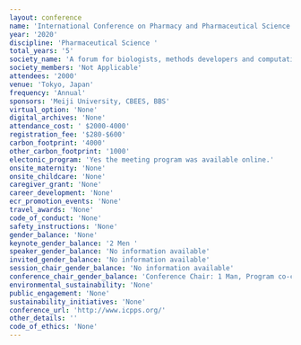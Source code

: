 ```yaml
---
layout: conference 
name: 'International Conference on Pharmacy and Pharmaceutical Science '
year: '2020'
discipline: 'Pharmaceutical Science '
total_years: '5'
society_name: 'A forum for biologists, methods developers and computational modellers interested in understanding biology at single cell resolution'
society_members: 'Not Applicable'
attendees: '2000'
venue: 'Tokyo, Japan'
frequency: 'Annual'
sponsors: 'Meiji University, CBEES, BBS'
virtual_option: 'None'
digital_archives: 'None'
attendance_cost: ' $2000-4000'
registration_fee: '$280-$600'
carbon_footprint: '4000'
other_carbon_footprint: '1000'
electonic_program: 'Yes the meeting program was available online.'
onsite_maternity: 'None'
onsite_childcare: 'None'
caregiver_grant: 'None'
career_development: 'None'
ecr_promotion_events: 'None'
travel_awards: 'None'
code_of_conduct: 'None'
safety_instructions: 'None'
gender_balance: 'None'
keynote_gender_balance: '2 Men '
speaker_gender_balance: 'No information available'
invited_gender_balance: 'No information available'
session_chair_gender_balance: 'No information available'
conference_chair_gender_balance: 'Conference Chair: 1 Man, Program co-chairs: 2 Men, 1 Woman, local organizing committee chair: 1Man'
environmental_sustainability: 'None'
public_engagement: 'None'
sustainability_initiatives: 'None'
conference_url: 'http://www.icpps.org/'
other_details: ''
code_of_ethics: 'None'
---
```

